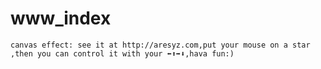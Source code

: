www_index
=========
    canvas effect: see it at http://aresyz.com,put your mouse on a star ,then you can control it with your ⬅⬆➡⬇,hava fun:) 
 
